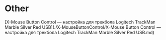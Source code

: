 # Other
[X-Mouse Button Control — настройка для трекбола Logitech TrackMan Marble Silver Red USB](./X-MouseButtonControl/X-Mouse Button Control — настройка для трекбола Logitech TrackMan Marble Silver Red USB.md)  
